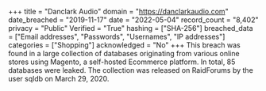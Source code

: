 +++
title = "Danclark Audio"
domain = "https://danclarkaudio.com"
date_breached = "2019-11-17"
date = "2022-05-04"
record_count = "8,402"
privacy = "Public"
Verified = "True"
hashing = ["SHA-256"]
breached_data = ["Email addresses", "Passwords", "Usernames", "IP addresses"]
categories = ["Shopping"]
acknowledged = "No"
+++
This breach was found in a large collection of databases originating from various online stores using Magento, a self-hosted Ecommerce platform. In total, 85 databases were leaked. The collection was released on RaidForums by the user sqldb on March 29, 2020.

